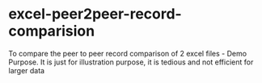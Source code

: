 # excel-peer2peer-record-comparision
To compare the peer to peer record comparison of 2 excel files - Demo Purpose. It is just for illustration purpose, it is tedious and  not efficient for larger data
